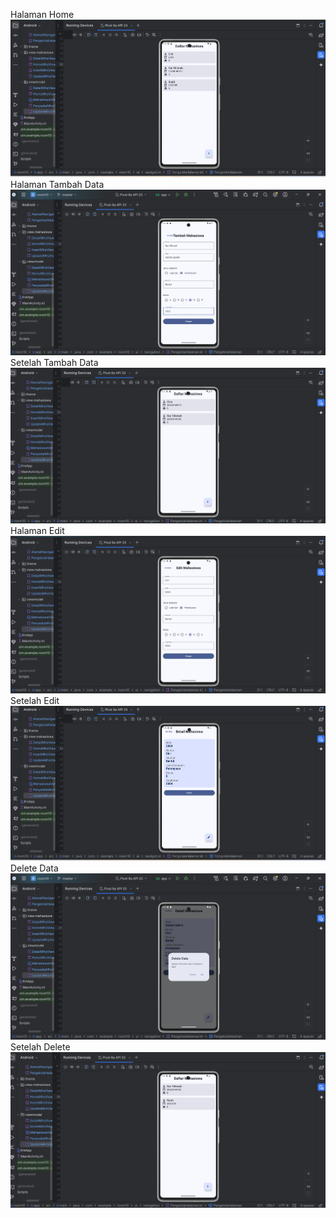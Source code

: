 Halaman Home
![alt text](https://github.com/hikmah76/QuestRoomMDatabase_185/blob/master/app/src/main/res/drawable/halamanHome.png?raw=true)
Halaman Tambah Data
![alt text](https://github.com/hikmah76/QuestRoomMDatabase_185/blob/master/app/src/main/res/drawable/halamanTabmahData.png?raw=true)
Setelah Tambah Data
![alt text](https://github.com/hikmah76/QuestRoomMDatabase_185/blob/master/app/src/main/res/drawable/setelahDitambahkan.png?raw=true)
Halaman Edit
![alt text](https://github.com/hikmah76/QuestRoomMDatabase_185/blob/master/app/src/main/res/drawable/halamanEdit.png?raw=true)
Setelah Edit
![alt text](https://github.com/hikmah76/QuestRoomMDatabase_185/blob/master/app/src/main/res/drawable/setelahEdit.png?raw=true)
Delete Data
![alt text](https://github.com/hikmah76/QuestRoomMDatabase_185/blob/master/app/src/main/res/drawable/deleteData.png?raw=true)
Setelah Delete
![alt text](https://github.com/hikmah76/QuestRoomMDatabase_185/blob/master/app/src/main/res/drawable/setelahDelete.png?raw=true)

